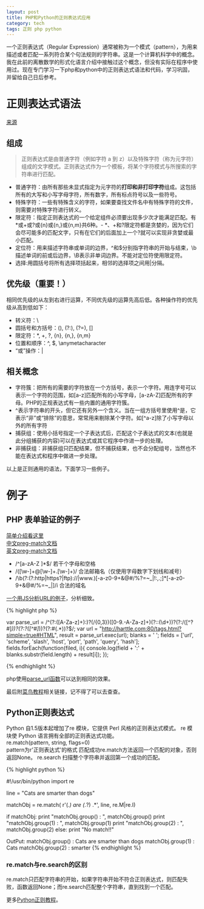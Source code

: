 ```yaml
--- 
layout: post 
title: PHP和Python的正则表达式应用 
category: tech
tags: 正则 php python
---
```


一个正则表达式（Regular Expression）通常被称为一个模式（pattern），为用来描述或者匹配一系列符合某个句法规则的字符串。这是一个计算机科学中的概念。  
我在此前的离散数学的形式化语言介绍中接触过这个概念，但没有实际在程序中使用过。现在专门学习一下php和python中的正则表达式语法和代码，学习巩固，并留给自己日后参考。

# 正则表达式语法
[来源](http://www.php100.com/manual/unze.html)

## 组成

> 正则表达式是由普通字符（例如字符 a 到 z）以及特殊字符（称为元字符）组成的文字模式。正则表达式作为一个模板，将某个字符模式与所搜索的字符串进行匹配。

- 普通字符：由所有那些未显式指定为元字符的**打印和非打印字符**组成。这包括所有的大写和小写字母字符，所有数字，所有标点符号以及一些符号。
- 特殊字符：一些有特殊含义的字符，如果要查找文件名中有特殊字符的文件，则需要对特殊字符进行转义。
 - 限定符：指定正则表达式的一个给定组件必须要出现多少次才能满足匹配。有\*或+或?或{n}或{n,}或{n,m}共6种。- \*、+和?限定符都是贪婪的，因为它们会尽可能多的匹配文字，只有在它们的后面加上一个?就可以实现非贪婪或最小匹配。
 - 定位符：用来描述字符串或单词的边界，^和$分别指字符串的开始与结束，\b描述单词的前或后边界，\B表示非单词边界。不能对定位符使用限定符。
 - 选择:用圆括号将所有选择项括起来，相邻的选择项之间用\|分隔。

## 优先级（重要！）

相同优先级的从左到右进行运算，不同优先级的运算先高后低。各种操作符的优先级从高到低如下：

- 转义符：\
- 圆括号和方括号：(), (?:), (?=), []
- 限定符：*, +, ?, {n}, {n,}, {n,m}
- 位置和顺序：^, $, \anymetacharacter
- “或”操作：\|

## 相关概念

- 字符簇：把所有的需要的字符放在一个方括号，表示一个字符。用连字号可以表示一个字符的范围，如[a-z]匹配所有的小写字母，[a-zA-Z]匹配所有的字母。PHP的正规表达式有一些内置的通用字符簇。
 - ^表示字符串的开头，但它还有另外一个含义。当在一组方括号里使用^是，它表示“非”或“排除”的意思，常常用来剔除某个字符。如[^a-z]除了小写字母以外的所有字符 
- 捕获组：使用小括号指定一个子表达式后，匹配这个子表达式的文本(也就是此分组捕获的内容)可以在表达式或其它程序中作进一步的处理。
- 非捕获组：非捕获组只匹配结果，但不捕获结果，也不会分配组号，当然也不能在表达式和程序中做进一步处理。 

以上是正则通用的语法，下面学习一些例子。

# 例子

## PHP 表单验证的例子

[简单介绍看这里](http://justcoding.iteye.com/blog/730513)  
[中文preg-match文档](http://php.net/manual/zh/function.preg-match.php)  
[英文preg-match文档](http://php.net/manual/en/function.preg-match.php)  

- /^[a-zA-Z ]*$/  若干个字母和空格
- /([\w\-]+\@[\w\-]+\.[\w\-]+)/ 合法邮箱名（仅使用字母数字下划线和减号）
- /\b(?:(?:http\|https?\|ftp):\/\/\|www\.)[-a-z0-9+&@#\/%?=~_\|!:,.;]*[-a-z0-9+&@#\/%=~_\|]/i 合法的域名

[一个用JS分析URL的例子](http://harttle.com/2016/02/23/javascript-regular-expressions.html)，分析细致。

{% highlight php %}

var parse_url = /^(?:([A-Za-z]+):)?(\/{0,3})([0-9.\-A-Za-z]+)(?::(\d+))?(?:\/([^?#]*))?(?:\?([^#]*))?(?:#(.*))?$/;
var url = "http://harttle.com:80/tags.html?simple=true#HTML",
    result = parse_url.exec(url);
    blanks = '       ';
    fields = ['url', 'scheme', 'slash', 'host', 'port', 'path', 'query', 'hash'];
fields.forEach(function(filed, i){
    console.log(field + ':' + blanks.substr(field.length) + result[i]);
});

{% endhighlight %}

php使用[parse_url函数](http://php.net/manual/zh/function.parse-url.php)可以达到相同的效果。

最后附[菜鸟教程](http://www.runoob.com/regexp/regexp-tutorial.html)相关链接，记不得了可以去查查。

## Python正则表达式

Python 自1.5版本起增加了re 模块，它提供 Perl 风格的正则表达式模式。
re 模块使 Python 语言拥有全部的正则表达式功能。  
re.match(pattern, string, flags=0)  
pattern为r'正则表达式'的格式
匹配成功re.match方法返回一个匹配的对象，否则返回None。
re.search 扫描整个字符串并返回第一个成功的匹配。

{% highlight python %}

#!/usr/bin/python
import re

line = "Cats are smarter than dogs"

matchObj = re.match( r'(.*) are (.*?) .*', line, re.M|re.I)

if matchObj:
   print "matchObj.group() : ", matchObj.group()
   print "matchObj.group(1) : ", matchObj.group(1)
   print "matchObj.group(2) : ", matchObj.group(2)
else:
   print "No match!!"

OutPut:
matchObj.group() :  Cats are smarter than dogs
matchObj.group(1) :  Cats
matchObj.group(2) :  smarter
{% endhighlight %}

### re.match与re.search的区别
re.match只匹配字符串的开始，如果字符串开始不符合正则表达式，则匹配失败，函数返回None；而re.search匹配整个字符串，直到找到一个匹配。

更多[Python正则教程](http://www.runoob.com/python/python-reg-expressions.html)。